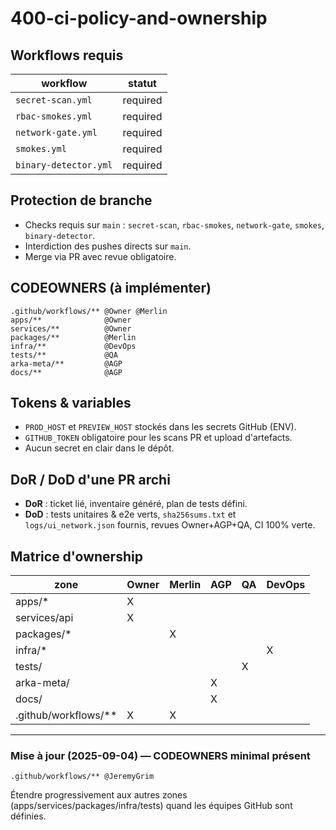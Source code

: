 # 400-ci-policy-and-ownership

## Workflows requis

| workflow | statut |
| --- | --- |
| `secret-scan.yml` | required |
| `rbac-smokes.yml` | required |
| `network-gate.yml` | required |
| `smokes.yml` | required |
| `binary-detector.yml` | required |

## Protection de branche

- Checks requis sur `main` : `secret-scan`, `rbac-smokes`, `network-gate`, `smokes`, `binary-detector`.
- Interdiction des pushes directs sur `main`.
- Merge via PR avec revue obligatoire.

## CODEOWNERS (à implémenter)

```text
.github/workflows/** @Owner @Merlin
apps/**              @Owner
services/**          @Owner
packages/**          @Merlin
infra/**             @DevOps
tests/**             @QA
arka-meta/**         @AGP
docs/**              @AGP
```

## Tokens & variables

- `PROD_HOST` et `PREVIEW_HOST` stockés dans les secrets GitHub (ENV).
- `GITHUB_TOKEN` obligatoire pour les scans PR et upload d'artefacts.
- Aucun secret en clair dans le dépôt.

## DoR / DoD d'une PR archi

- **DoR** : ticket lié, inventaire généré, plan de tests défini.
- **DoD** : tests unitaires & e2e verts, `sha256sums.txt` et `logs/ui_network.json` fournis, revues Owner+AGP+QA, CI 100% verte.

## Matrice d'ownership

| zone | Owner | Merlin | AGP | QA | DevOps |
| --- | --- | --- | --- | --- | --- |
| apps/* | X |  |  |  |  |
| services/api | X |  |  |  |  |
| packages/* |  | X |  |  |  |
| infra/* |  |  |  |  | X |
| tests/ |  |  |  | X |  |
| arka-meta/ |  |  | X |  |  |
| docs/ |  |  | X |  |  |
| .github/workflows/** | X | X |  |  |  |

---

### Mise à jour (2025-09-04) — CODEOWNERS minimal présent

```text
.github/workflows/** @JeremyGrim
```

Étendre progressivement aux autres zones (apps/services/packages/infra/tests) quand les équipes GitHub sont définies.

